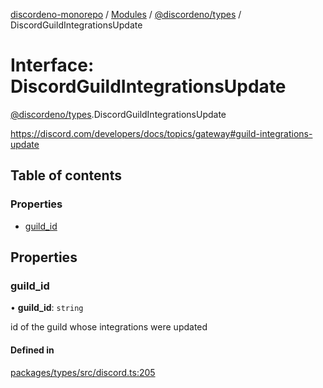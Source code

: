 [discordeno-monorepo](../README.md) / [Modules](../modules.md) / [@discordeno/types](../modules/discordeno_types.md) / DiscordGuildIntegrationsUpdate

# Interface: DiscordGuildIntegrationsUpdate

[@discordeno/types](../modules/discordeno_types.md).DiscordGuildIntegrationsUpdate

https://discord.com/developers/docs/topics/gateway#guild-integrations-update

## Table of contents

### Properties

- [guild_id](discordeno_types.DiscordGuildIntegrationsUpdate.md#guild_id)

## Properties

### guild_id

• **guild_id**: `string`

id of the guild whose integrations were updated

#### Defined in

[packages/types/src/discord.ts:205](https://github.com/deepsarda/discordeno/blob/c6dc30bb/packages/types/src/discord.ts#L205)
